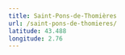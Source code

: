```yaml
---
title: Saint-Pons-de-Thomières
url: /saint-pons-de-thomieres/
latitude: 43.488
longitude: 2.76
---
```

